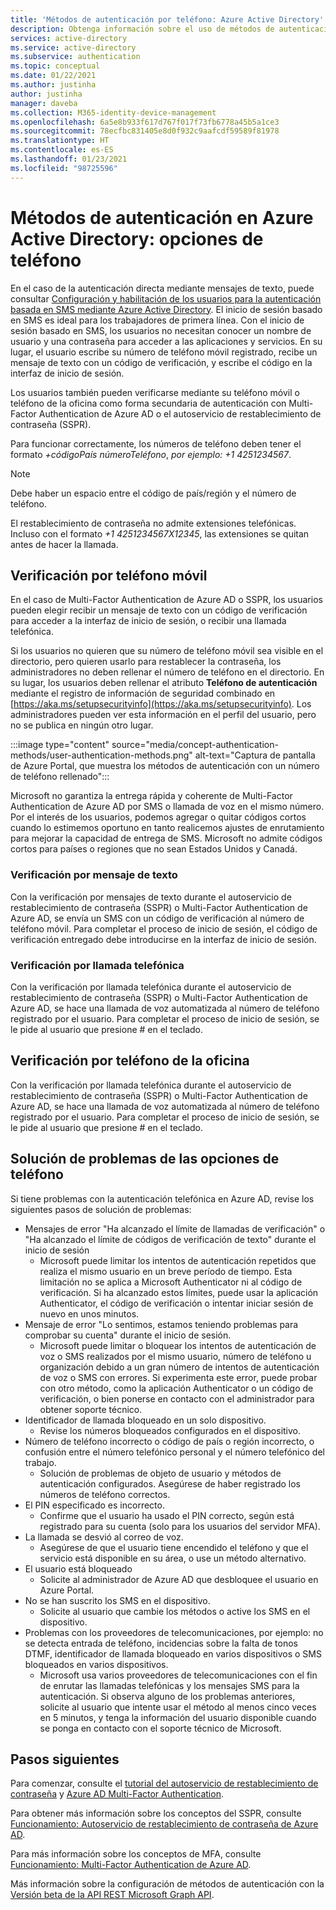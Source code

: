 ```yaml
---
title: 'Métodos de autenticación por teléfono: Azure Active Directory'
description: Obtenga información sobre el uso de métodos de autenticación por teléfono en Azure Active Directory para ayudar a mejorar y proteger los eventos de inicio de sesión.
services: active-directory
ms.service: active-directory
ms.subservice: authentication
ms.topic: conceptual
ms.date: 01/22/2021
ms.author: justinha
author: justinha
manager: daveba
ms.collection: M365-identity-device-management
ms.openlocfilehash: 6a5e8b933f617d767f017f73fb6778a45b5a1ce3
ms.sourcegitcommit: 78ecfbc831405e8d0f932c9aafcdf59589f81978
ms.translationtype: HT
ms.contentlocale: es-ES
ms.lasthandoff: 01/23/2021
ms.locfileid: "98725596"
---
```

# <a name="authentication-methods-in-azure-active-directory---phone-options"></a>Métodos de autenticación en Azure Active Directory: opciones de teléfono

En el caso de la autenticación directa mediante mensajes de texto, puede consultar [Configuración y habilitación de los usuarios para la autenticación basada en SMS mediante Azure Active Directory](howto-authentication-sms-signin.md). El inicio de sesión basado en SMS es ideal para los trabajadores de primera línea. Con el inicio de sesión basado en SMS, los usuarios no necesitan conocer un nombre de usuario y una contraseña para acceder a las aplicaciones y servicios. En su lugar, el usuario escribe su número de teléfono móvil registrado, recibe un mensaje de texto con un código de verificación, y escribe el código en la interfaz de inicio de sesión.

Los usuarios también pueden verificarse mediante su teléfono móvil o teléfono de la oficina como forma secundaria de autenticación con Multi-Factor Authentication de Azure AD o el autoservicio de restablecimiento de contraseña (SSPR).

Para funcionar correctamente, los números de teléfono deben tener el formato *+códigoPaís númeroTeléfono*, *por ejemplo: +1 4251234567*.

> [!NOTE]
> Debe haber un espacio entre el código de país/región y el número de teléfono.
>
> El restablecimiento de contraseña no admite extensiones telefónicas. Incluso con el formato *+1 4251234567X12345*, las extensiones se quitan antes de hacer la llamada.

## <a name="mobile-phone-verification"></a>Verificación por teléfono móvil

En el caso de Multi-Factor Authentication de Azure AD o SSPR, los usuarios pueden elegir recibir un mensaje de texto con un código de verificación para acceder a la interfaz de inicio de sesión, o recibir una llamada telefónica.

Si los usuarios no quieren que su número de teléfono móvil sea visible en el directorio, pero quieren usarlo para restablecer la contraseña, los administradores no deben rellenar el número de teléfono en el directorio. En su lugar, los usuarios deben rellenar el atributo **Teléfono de autenticación** mediante el registro de información de seguridad combinado en [https://aka.ms/setupsecurityinfo](https://aka.ms/setupsecurityinfo). Los administradores pueden ver esta información en el perfil del usuario, pero no se publica en ningún otro lugar.

:::image type="content" source="media/concept-authentication-methods/user-authentication-methods.png" alt-text="Captura de pantalla de Azure Portal, que muestra los métodos de autenticación con un número de teléfono rellenado":::

Microsoft no garantiza la entrega rápida y coherente de Multi-Factor Authentication de Azure AD por SMS o llamada de voz en el mismo número. Por el interés de los usuarios, podemos agregar o quitar códigos cortos cuando lo estimemos oportuno en tanto realicemos ajustes de enrutamiento para mejorar la capacidad de entrega de SMS. Microsoft no admite códigos cortos para países o regiones que no sean Estados Unidos y Canadá.

### <a name="text-message-verification"></a>Verificación por mensaje de texto

Con la verificación por mensajes de texto durante el autoservicio de restablecimiento de contraseña (SSPR) o Multi-Factor Authentication de Azure AD, se envía un SMS con un código de verificación al número de teléfono móvil. Para completar el proceso de inicio de sesión, el código de verificación entregado debe introducirse en la interfaz de inicio de sesión.

### <a name="phone-call-verification"></a>Verificación por llamada telefónica

Con la verificación por llamada telefónica durante el autoservicio de restablecimiento de contraseña (SSPR) o Multi-Factor Authentication de Azure AD, se hace una llamada de voz automatizada al número de teléfono registrado por el usuario. Para completar el proceso de inicio de sesión, se le pide al usuario que presione # en el teclado.

## <a name="office-phone-verification"></a>Verificación por teléfono de la oficina

Con la verificación por llamada telefónica durante el autoservicio de restablecimiento de contraseña (SSPR) o Multi-Factor Authentication de Azure AD, se hace una llamada de voz automatizada al número de teléfono registrado por el usuario. Para completar el proceso de inicio de sesión, se le pide al usuario que presione # en el teclado.

## <a name="troubleshooting-phone-options"></a>Solución de problemas de las opciones de teléfono

Si tiene problemas con la autenticación telefónica en Azure AD, revise los siguientes pasos de solución de problemas:

* Mensajes de error "Ha alcanzado el límite de llamadas de verificación" o "Ha alcanzado el límite de códigos de verificación de texto" durante el inicio de sesión
   * Microsoft puede limitar los intentos de autenticación repetidos que realiza el mismo usuario en un breve período de tiempo. Esta limitación no se aplica a Microsoft Authenticator ni al código de verificación. Si ha alcanzado estos límites, puede usar la aplicación Authenticator, el código de verificación o intentar iniciar sesión de nuevo en unos minutos.
* Mensaje de error "Lo sentimos, estamos teniendo problemas para comprobar su cuenta" durante el inicio de sesión.
   * Microsoft puede limitar o bloquear los intentos de autenticación de voz o SMS realizados por el mismo usuario, número de teléfono u organización debido a un gran número de intentos de autenticación de voz o SMS con errores. Si experimenta este error, puede probar con otro método, como la aplicación Authenticator o un código de verificación, o bien ponerse en contacto con el administrador para obtener soporte técnico.
* Identificador de llamada bloqueado en un solo dispositivo.
   * Revise los números bloqueados configurados en el dispositivo.
* Número de teléfono incorrecto o código de país o región incorrecto, o confusión entre el número telefónico personal y el número telefónico del trabajo.
   * Solución de problemas de objeto de usuario y métodos de autenticación configurados. Asegúrese de haber registrado los números de teléfono correctos.
* El PIN especificado es incorrecto.
   * Confirme que el usuario ha usado el PIN correcto, según está registrado para su cuenta (solo para los usuarios del servidor MFA).
* La llamada se desvió al correo de voz.
   * Asegúrese de que el usuario tiene encendido el teléfono y que el servicio está disponible en su área, o use un método alternativo.
* El usuario está bloqueado
   * Solicite al administrador de Azure AD que desbloquee el usuario en Azure Portal.
* No se han suscrito los SMS en el dispositivo.
   * Solicite al usuario que cambie los métodos o active los SMS en el dispositivo.
* Problemas con los proveedores de telecomunicaciones, por ejemplo: no se detecta entrada de teléfono, incidencias sobre la falta de tonos DTMF, identificador de llamada bloqueado en varios dispositivos o SMS bloqueados en varios dispositivos.
   * Microsoft usa varios proveedores de telecomunicaciones con el fin de enrutar las llamadas telefónicas y los mensajes SMS para la autenticación. Si observa alguno de los problemas anteriores, solicite al usuario que intente usar el método al menos cinco veces en 5 minutos, y tenga la información del usuario disponible cuando se ponga en contacto con el soporte técnico de Microsoft.

## <a name="next-steps"></a>Pasos siguientes

Para comenzar, consulte el [tutorial del autoservicio de restablecimiento de contraseña][tutorial-sspr] y [Azure AD Multi-Factor Authentication][tutorial-azure-mfa].

Para obtener más información sobre los conceptos del SSPR, consulte [Funcionamiento: Autoservicio de restablecimiento de contraseña de Azure AD][concept-sspr].

Para más información sobre los conceptos de MFA, consulte [Funcionamiento: Multi-Factor Authentication de Azure AD][concept-mfa].

Más información sobre la configuración de métodos de autenticación con la [Versión beta de la API REST Microsoft Graph API](/graph/api/resources/authenticationmethods-overview?view=graph-rest-beta&preserve-view=true).

<!-- INTERNAL LINKS -->
[tutorial-sspr]: tutorial-enable-sspr.md
[tutorial-azure-mfa]: tutorial-enable-azure-mfa.md
[concept-sspr]: concept-sspr-howitworks.md
[concept-mfa]: concept-mfa-howitworks.md

